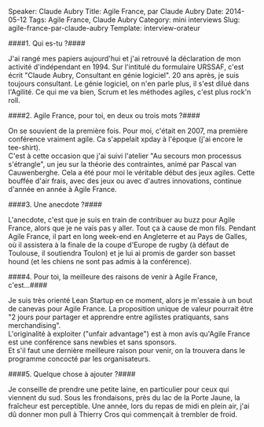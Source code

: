 Speaker: Claude Aubry
Title: Agile France, par Claude Aubry
Date: 2014-05-12
Tags: Agile France, Claude Aubry
Category: mini interviews
Slug: agile-france-par-claude-aubry
Template: interview-orateur



####1. Qui es-tu ?####

J'ai rangé mes papiers aujourd'hui et j'ai retrouvé la déclaration de mon activité d'indépendant en 1994. Sur l'intitulé du formulaire URSSAF, c'est écrit "Claude Aubry, Consultant en génie logiciel". 20 ans après, je suis toujours consultant. Le génie logiciel, on n'en parle plus, il s'est dilué dans l'Agilité. Ce qui me va bien, Scrum et les méthodes agiles, c'est plus rock'n roll.
 
####2. Agile France, pour toi, en deux ou trois mots ?####

On se souvient de la première fois. Pour moi, c'était en 2007, ma première conférence vraiment agile. Ca s'appelait xpday à l'époque (j'ai encore le tee-shirt).  
C'est à cette occasion que j'ai suivi l'atelier "Au secours mon processus s'étrangle", un jeu sur la théorie des contraintes, animé par Pascal van Cauwenberghe. Cela a été pour moi le véritable début des jeux agiles. Cette bouffée d'air frais, avec des jeux ou avec d'autres innovations, continue d'année en année à Agile France.

####3. Une anecdote ?####

L'anecdote, c'est que je suis en train de contribuer au buzz pour Agile France, alors que je ne vais pas y aller. Tout ça à cause de mon fils. Pendant Agile France, il part en long week-end en Angleterre et au Pays de Galles, où il assistera à la finale de la coupe d'Europe de rugby (à défaut de Toulouse, il soutiendra Toulon) et je lui ai promis de garder son basset hound (et les chiens ne sont pas admis à la conférence).

####4. Pour toi, la meilleure des raisons de venir à Agile France, c'est...####

Je suis très orienté Lean Startup en ce moment, alors je m'essaie à un bout de canevas pour Agile France. La proposition unique de valeur pourrait être "2 jours pour partager et apprendre entre agilistes pratiquants, sans merchandising".
<br/>
L'originalité à exploiter ("unfair advantage") est à mon avis qu'Agile France est une conférence sans newbies et sans sponsors.
<br/>
Et s'il faut une dernière meilleure raison pour venir, on la trouvera dans le programme concocté par les organisateurs. 

####5. Quelque chose à ajouter ?####

 Je conseille de prendre une petite laine, en particulier pour ceux qui viennent du sud. Sous les frondaisons, près du lac de la Porte Jaune, la fraîcheur est perceptible. Une année, lors du repas de midi en plein air, j'ai dû donner mon pull à Thierry Cros qui commençait à trembler de froid.
